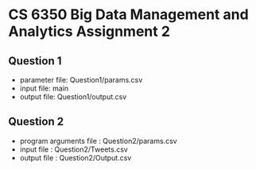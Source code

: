 # CS 6350 Big Data Management and Analytics Assignment 2

## Question 1 
- parameter file: Question1/params.csv
- input file: main
- output file: Question1/output.csv

## Question 2 

- program arguments file : Question2/params.csv
- input file : Question2/Tweets.csv
- output file : Question2/Output.csv
